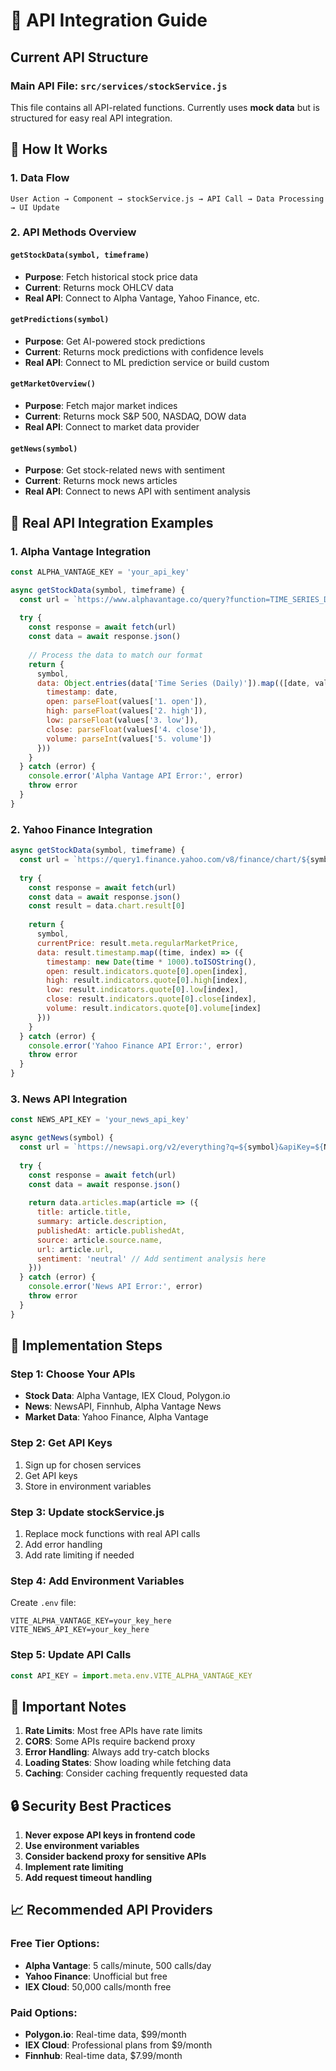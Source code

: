 # 🔌 API Integration Guide

## Current API Structure

### Main API File: `src/services/stockService.js`

This file contains all API-related functions. Currently uses **mock data** but is structured for easy real API integration.

## 🔄 How It Works

### 1. Data Flow
```
User Action → Component → stockService.js → API Call → Data Processing → UI Update
```

### 2. API Methods Overview

#### `getStockData(symbol, timeframe)`
- **Purpose**: Fetch historical stock price data
- **Current**: Returns mock OHLCV data
- **Real API**: Connect to Alpha Vantage, Yahoo Finance, etc.

#### `getPredictions(symbol)`
- **Purpose**: Get AI-powered stock predictions
- **Current**: Returns mock predictions with confidence levels
- **Real API**: Connect to ML prediction service or build custom

#### `getMarketOverview()`
- **Purpose**: Fetch major market indices
- **Current**: Returns mock S&P 500, NASDAQ, DOW data
- **Real API**: Connect to market data provider

#### `getNews(symbol)`
- **Purpose**: Get stock-related news with sentiment
- **Current**: Returns mock news articles
- **Real API**: Connect to news API with sentiment analysis

## 🔗 Real API Integration Examples

### 1. Alpha Vantage Integration
```javascript
const ALPHA_VANTAGE_KEY = 'your_api_key'

async getStockData(symbol, timeframe) {
  const url = `https://www.alphavantage.co/query?function=TIME_SERIES_DAILY&symbol=${symbol}&apikey=${ALPHA_VANTAGE_KEY}`
  
  try {
    const response = await fetch(url)
    const data = await response.json()
    
    // Process the data to match our format
    return {
      symbol,
      data: Object.entries(data['Time Series (Daily)']).map(([date, values]) => ({
        timestamp: date,
        open: parseFloat(values['1. open']),
        high: parseFloat(values['2. high']),
        low: parseFloat(values['3. low']),
        close: parseFloat(values['4. close']),
        volume: parseInt(values['5. volume'])
      }))
    }
  } catch (error) {
    console.error('Alpha Vantage API Error:', error)
    throw error
  }
}
```

### 2. Yahoo Finance Integration
```javascript
async getStockData(symbol, timeframe) {
  const url = `https://query1.finance.yahoo.com/v8/finance/chart/${symbol}`
  
  try {
    const response = await fetch(url)
    const data = await response.json()
    const result = data.chart.result[0]
    
    return {
      symbol,
      currentPrice: result.meta.regularMarketPrice,
      data: result.timestamp.map((time, index) => ({
        timestamp: new Date(time * 1000).toISOString(),
        open: result.indicators.quote[0].open[index],
        high: result.indicators.quote[0].high[index],
        low: result.indicators.quote[0].low[index],
        close: result.indicators.quote[0].close[index],
        volume: result.indicators.quote[0].volume[index]
      }))
    }
  } catch (error) {
    console.error('Yahoo Finance API Error:', error)
    throw error
  }
}
```

### 3. News API Integration
```javascript
const NEWS_API_KEY = 'your_news_api_key'

async getNews(symbol) {
  const url = `https://newsapi.org/v2/everything?q=${symbol}&apiKey=${NEWS_API_KEY}&sortBy=publishedAt&pageSize=10`
  
  try {
    const response = await fetch(url)
    const data = await response.json()
    
    return data.articles.map(article => ({
      title: article.title,
      summary: article.description,
      publishedAt: article.publishedAt,
      source: article.source.name,
      url: article.url,
      sentiment: 'neutral' // Add sentiment analysis here
    }))
  } catch (error) {
    console.error('News API Error:', error)
    throw error
  }
}
```

## 🔧 Implementation Steps

### Step 1: Choose Your APIs
- **Stock Data**: Alpha Vantage, IEX Cloud, Polygon.io
- **News**: NewsAPI, Finnhub, Alpha Vantage News
- **Market Data**: Yahoo Finance, Alpha Vantage

### Step 2: Get API Keys
1. Sign up for chosen services
2. Get API keys
3. Store in environment variables

### Step 3: Update stockService.js
1. Replace mock functions with real API calls
2. Add error handling
3. Add rate limiting if needed

### Step 4: Add Environment Variables
Create `.env` file:
```
VITE_ALPHA_VANTAGE_KEY=your_key_here
VITE_NEWS_API_KEY=your_key_here
```

### Step 5: Update API Calls
```javascript
const API_KEY = import.meta.env.VITE_ALPHA_VANTAGE_KEY
```

## 🚨 Important Notes

1. **Rate Limits**: Most free APIs have rate limits
2. **CORS**: Some APIs require backend proxy
3. **Error Handling**: Always add try-catch blocks
4. **Loading States**: Show loading while fetching data
5. **Caching**: Consider caching frequently requested data

## 🔒 Security Best Practices

1. **Never expose API keys in frontend code**
2. **Use environment variables**
3. **Consider backend proxy for sensitive APIs**
4. **Implement rate limiting**
5. **Add request timeout handling**

## 📈 Recommended API Providers

### Free Tier Options:
- **Alpha Vantage**: 5 calls/minute, 500 calls/day
- **Yahoo Finance**: Unofficial but free
- **IEX Cloud**: 50,000 calls/month free

### Paid Options:
- **Polygon.io**: Real-time data, $99/month
- **IEX Cloud**: Professional plans from $9/month
- **Finnhub**: Real-time data, $7.99/month